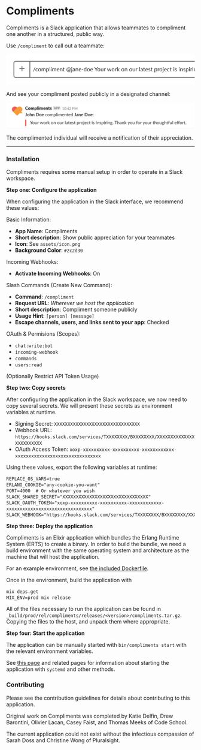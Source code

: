 # Compliments

Compliments is a Slack application that allows teammates to compliment one another in a structured, public way.

Use `/compliment` to call out a teammate:

![Posting a Compliment](assets/readme-command.png "Posting a Compliment")

And see your compliment posted publicly in a designated channel:

![Compliment Post](assets/readme-post.png "Compliment Post")

The complimented individual will receive a notification of their appreciation.

---

### Installation

Compliments requires some manual setup in order to operate in a Slack workspace.

**Step one: Configure the application**

When configuring the application in the Slack interface, we recommend these values:

Basic Information:

* **App Name**: Compliments
* **Short description**: Show public appreciation for your teammates
* **Icon**: See `assets/icon.png`
* **Background Color**: `#2c2d30`

Incoming Webhooks:

* **Activate Incoming Webhooks**: On

Slash Commands (Create New Command):

* **Command**: `/compliment`
* **Request URL**: _Wherever we host the application_
* **Short description**: Compliment someone publicly
* **Usage Hint**: `[person] [message]`
* **Escape channels, users, and links sent to your app**: Checked

OAuth & Permisions (Scopes):

* `chat:write:bot`
* `incoming-webhook`
* `commands`
* `users:read`

(Optionally Restrict API Token Usage)

**Step two: Copy secrets**

After configuring the application in the Slack workspace, we now need to copy several secrets. We will present these secrets as environment variables at runtime.

* Signing Secret: `XXXXXXXXXXXXXXXXXXXXXXXXXXXXXXXX`
* Webhook URL: `https://hooks.slack.com/services/TXXXXXXXX/BXXXXXXXX/XXXXXXXXXXXXXXXXXXXXXXXX`
* OAuth Access Token: `xoxp-xxxxxxxxxx-xxxxxxxxxx-xxxxxxxxxxxx-xxxxxxxxxxxxxxxxxxxxxxxxxxxxxxxx`

Using these values, export the following variables at runtime:

```
REPLACE_OS_VARS=true
ERLANG_COOKIE="any-cookie-you-want"
PORT=4000  # Or whatever you wish
SLACK_SHARED_SECRET="XXXXXXXXXXXXXXXXXXXXXXXXXXXXXXXX"
SLACK_OAUTH_TOKEN="xoxp-xxxxxxxxxx-xxxxxxxxxx-xxxxxxxxxxxx-xxxxxxxxxxxxxxxxxxxxxxxxxxxxxxxx"
SLACK_WEBHOOK="https://hooks.slack.com/services/TXXXXXXXX/BXXXXXXXX/XXXXXXXXXXXXXXXXXXXXXXXX"
```

**Step three: Deploy the application**

Compliments is an Elixir application which bundles the Erlang Runtime System (ERTS) to create a binary. In order to build the bundle, we need a build environment with the same operating system and architecture as the machine that will host the application.

For an example environment, see [the included Dockerfile](rel/Dockerfile).

Once in the environment, build the application with

```
mix deps.get
MIX_ENV=prod mix release
```

All of the files necessary to run the application can be found in `_build/prod/rel/compliments/releases/<version>/compliments.tar.gz`. Copying the files to the host, and unpack them where appropriate.

**Step four: Start the application**

The application can be manually started with `bin/compliments start` with the relevant environment variables.

See [this page](https://hexdocs.pm/distillery/guides/systemd.html) and related pages for information about starting the application with `systemd` and other methods.


### Contributing

Please see the contribution guidelines for details about contributing to this application.

Original work on Compliments was completed by Katie Delfin, Drew Barontini, Olivier Lacan, Casey Faist, and Thomas Meeks of Code School.

The current application could not exist without the infectious compassion of Sarah Doss and Christine Wong of Pluralsight.
